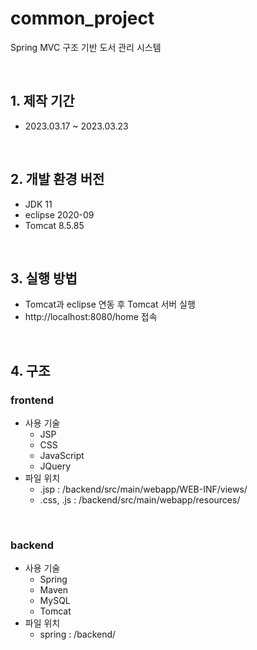 # common_project
Spring MVC 구조 기반 도서 관리 시스템

<br/>

## 1. 제작 기간
 - 2023.03.17 ~ 2023.03.23

<br/>

## 2. 개발 환경 버전
 - JDK 11
 - eclipse 2020-09
 - Tomcat 8.5.85

<br/>

## 3. 실행 방법
 - Tomcat과 eclipse 연동 후 Tomcat 서버 실행 
 - http://localhost:8080/home 접속

<br/>

## 4. 구조
### frontend
 - 사용 기술 
   - JSP
   - CSS
   - JavaScript
   - JQuery
 - 파일 위치 
   - .jsp : /backend/src/main/webapp/WEB-INF/views/
   - .css, .js : /backend/src/main/webapp/resources/
 
<br/>

### backend
 - 사용 기술
   - Spring
   - Maven
   - MySQL
   - Tomcat 
 - 파일 위치
   - spring : /backend/
